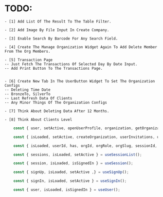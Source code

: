 # TODO:

    - [1] Add List Of The Result To The Table Filter.

    - [2] Add Image By File Input In Create Company.

    - [3] Enable Search By Barcode For Any Search Field.

    - [4] Create The Manage Organization Widget Again To Add Delete Member From The Org Members.

    - [5] Transaction Page
    -- Just Fetch The Transactions Of Selected Day By Date Input.
    -- Add Print Button To The Transactions Page.


    - [6] Create New Tab In The UserButton Widget To Set The Organization Configs
    -- Deleting Time Date
    -- BronzeTo, SilverTo
    -- Last Refresh Data Of Clients
    -- Any Minor Things Of The Organization Configs

    - [7] Think About Deleting Data After 12 Months.

    - [8] Think About Clients Level

```ts
    const { user, setActive, openUserProfile, organization, getOrganization, createOrganization, client, frontendApi, ...rest } = useClerk();

    const { isLoaded, setActive, createOrganization, userInvitations, userMemberships, userSuggestions } = useOrganizationList();

    const { isLoaded, userId, has, orgId, orgRole, orgSlug, sessionId, actor, getToken, isSignedIn, signOut } = useAuth();

    const { sessions, isLoaded, setActive } = useSessionList();

    const { session, isLoaded, isSignedIn } = useSession();

    const { signUp, isLoaded, setActive ,} = useSignUp();

    const { signIn, isLoaded, setActive } = useSignIn();

    const { user, isLoaded, isSignedIn } = useUser();
```
